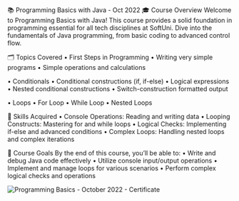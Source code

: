 📚 Programming Basics with Java - Oct 2022
🎓 Course Overview
Welcome to Programming Basics with Java! This course provides a solid foundation in programming essential for all tech disciplines at SoftUni. Dive into the fundamentals of Java programming, from basic coding to advanced control flow.

🗂️ Topics Covered
• First Steps in Programming
• Writing very simple programs
• Simple operations and calculations

• Conditionals
• Conditional constructions (if, if-else)
• Logical expressions
• Nested conditional constructions
• Switch-construction formatted output

• Loops
• For Loop
• While Loop
• Nested Loops

🚀 Skills Acquired
• Console Operations: Reading and writing data
• Looping Constructs: Mastering for and while loops
• Logical Checks: Implementing if-else and advanced conditions
• Complex Loops: Handling nested loops and complex iterations

📌 Course Goals
By the end of this course, you’ll be able to:
• Write and debug Java code effectively
• Utilize console input/output operations
• Implement and manage loops for various scenarios
• Perform complex logical checks and operations

![Programming Basics - October 2022 - Certificate](https://github.com/JulianJekov/SoftUni-Java-Programming-Basics-Oct-2022/assets/122814620/a423aee1-dfaa-40f7-8803-09a4ac6e4099)
